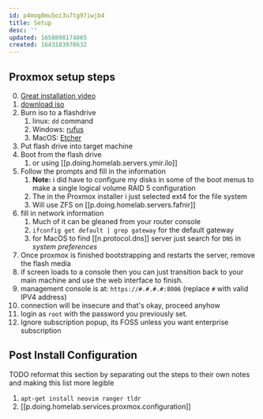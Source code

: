 ```yaml
---
id: p4mog8mu5oi3u7tg97iwjb4
title: Setup
desc: ''
updated: 1658898174865
created: 1643183976632
---
```



## Proxmox setup steps

0. [Great installation video](https://youtu.be/azORbxrItOo)
1. [download iso](https://proxmox.com/en/downloads)
2. Burn iso to a flashdrive
   1. linux: `dd` command
   2. Windows: [rufus](https://rufus.ie/en/)
   3. MacOS: [Etcher](https://www.balena.io/etcher/)
3. Put flash drive into target machine
4. Boot from the flash drive
   1. or using [[p.doing.homelab.servers.ymir.ilo]]
5. Follow the prompts and fill in the information
   1. **Note:** i did have to configure my disks in some of the boot menus to make a single logical volume RAID 5 configuration
   2. The in the Proxmox installer i just selected ext4 for the file system
   3. Will use ZFS on [[p.doing.homelab.servers.fafnir]]
6. fill in network information
   1. Much of it can be gleaned from your router console
   2. `ifconfig get default | grep gateway` for the default gateway
   3. for MacOS to find [[n.protocol.dns]] server just search for `DNS` in *system preferences*
7. Once proxmox is finished bootstrapping and restarts the server, remove the flash media
8. if screen loads to a console then you can just transition back to your main machine and use the web interface to finish.
9. management console is at: `https://#.#.#.#:8006` (replace `#` with valid IPV4 address)
10. connection will be insecure and that's okay, proceed anyhow
11. login as `root` with the password you previously set.
12. Ignore subscription popup, its FOSS unless you want enterprise subscription

## Post Install Configuration

TODO reformat this section by separating out the steps to their own notes and making this list more legible

1. `apt-get install neovim ranger tldr`
2. [[p.doing.homelab.services.proxmox.configuration]]

